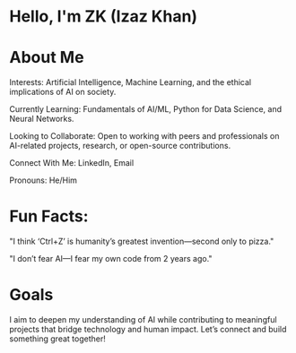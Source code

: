# Hello, I'm ZK (Izaz Khan)
# About Me

Interests: Artificial Intelligence, Machine Learning, and the ethical implications of AI on society.

Currently Learning: 
Fundamentals of AI/ML, Python for Data Science, and Neural Networks.

Looking to Collaborate: 
Open to working with peers and professionals on AI-related projects, research, or open-source contributions.

Connect With Me:
LinkedIn, Email

Pronouns:
He/Him

# Fun Facts: 

"I think ‘Ctrl+Z’ is humanity’s greatest invention—second only to pizza."
               
"I don’t fear AI—I fear my own code from 2 years ago."

# Goals

I aim to deepen my understanding of AI while contributing to meaningful projects that bridge technology and human impact. Let’s connect and build something great together!


